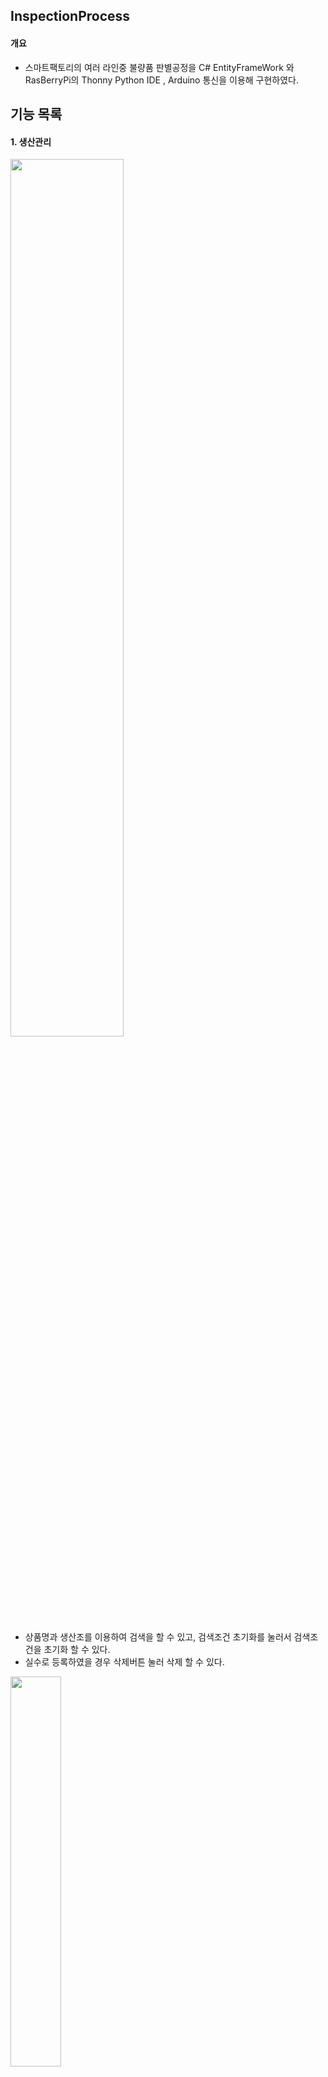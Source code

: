 ﻿## InspectionProcess


#### 개요 
- 스마트팩토리의 여러 라인중 불량품 판별공정을 C# EntityFrameWork 와 RasBerryPi의 Thonny Python IDE , Arduino 통신을 이용해 구현하였다.
 

## 기능 목록


#### 1. 생산관리

<img src="https://user-images.githubusercontent.com/63761322/89504584-3b52b900-d803-11ea-8b98-1696986ddb4b.JPG" width="60%"></img>


- 상품명과 생산조를 이용하여 검색을 할 수 있고, 검색조건 초기화를 눌러서 검색조건을 초기화 할 수 있다.
- 실수로 등록하였을 경우 삭제버튼 눌러 삭제 할 수 있다.
  
  


<img src="https://user-images.githubusercontent.com/63761322/89504399-df883000-d802-11ea-8d98-118084472b50.JPG" width="40%"></img>


- 생산이 다 끝나면 상품명, 생산완료일, 생산완료시각, 생산조를 적어서 등록할 수 있다.
  
  

                                                                                                                        
#### 2. 작업관리

<img src="https://user-images.githubusercontent.com/63761322/89503917-35100d00-d802-11ea-9bf4-246fdb2bc28e.JPG" width="60%"></img>

- 생산ID와 상품명을 이용하여 검색을 할 수 있고, 검색조건 초기화를 눌러서 검색조건을 초기화 할 수 있다.
  
  

<img src="https://user-images.githubusercontent.com/63761322/89505070-fb400600-d803-11ea-9711-fb21eaa79501.JPG" width="40%"></img>

- 작업지시 할 행을 선택하여 작업지시을 버튼을 클릭하면 검사조를 배정하면 작업이 시작된다.
  
  

                                                                                                                          
                                                                                                                          
                                                                                                                                                                                 
##### 3. 품질관리



 　    
 
# 사용 기술

### 언어

* C/C++
* Python
* C# 3.0+

### 프레임워크

* Arduino
* Thonny Python IDE
* .Net FrameWork 4.8+
* Winform
* EntityFrameWork 6.2+

### 3rd-Pary Control

* DevExpress Winform

### 데이터베이스

* MSSQL Server 2019  
  　

# 데이터베이스 스키마

<img src="https://user-images.githubusercontent.com/63761486/89498131-9d59f100-d7f8-11ea-8404-363ee25799c7.jpg" width="80%"></img>

# Point of Interest

### 검색조건을 DB로부터 불러올 시에 리스트가 다 나올때까지 멈추는 문제 
--------------------------
#### 증상
 
- 검색조건을 누르면 폼이 멈춤

#### 원인

- 동기적 프로그래밍을 하여서 요청을 하면 그 즉시 결과가 주어져야 하기 때문에 다 나올때까지 아무것도 못함

#### 결과

- 동기적프로그래밍을 비동기적 프로그래밍으로 바꿨음
- 비동기적 프로그래밍은 요청을 하면 그 즉시 결과가 주어지지 않아도 되기 때문에 리스트를 불러올때까지 다른 일을 할 수 있음
　    
<img src="https://user-images.githubusercontent.com/63761486/89500295-78677d00-d7fc-11ea-8a4f-7a1db27568d9.jpg" width="80%"></img>

　  

### 여러 폼들에서 같은 기능과 모양을 가진 버튼을 수정할 때 여러번 수정해야하는 번거로움 
------------------------------
#### 증상

 - 버튼에 수정사항이 생길 경우 그 버튼을 가진 모든 폼에 들어가서 수정해줘야함
 
#### 원인

 - 같은 기능과 모양을 가진 버튼인데 일일히 폼에 넣어주었음

#### 결과
 - 같은 기능과 모양 가진 버튼들을 유저컨트롤로 묶었음
 - 이벤트 생성기 프로그램을 이용하여 유저컨트롤에서 이벤트를 만들어서 다른 폼에서도 이벤트핸들러로 쓸 수 있게 만들었음
 
<img src="https://user-images.githubusercontent.com/63761486/89500330-861d0280-d7fc-11ea-832e-f8dc98f701e4.jpg" width="50%"></img>

### 윈폼에서  이용하여 라즈베리파이의 센서를 작동시키고 싶은데 전달이 어려운 경우  

------------------------------
#### 증상
 - 윈폼은 서버고 라즈베리파이 센서들은 클라이언트라 지시를 내리기 어려움

#### 원인
 - 윈폼에서 작업지시를 내렸을 때 라즈베리파이 센서들을 작동시키고 싶은데 방법을 잘 몰랐음

#### 결과
 -  소켓을 이용하여 서버와 클라이언트의 역할을 바꿈 소켓을 이용하면 파이썬은 서버 C#은 클라이언트가 됨 
　  
<img src="https://user-images.githubusercontent.com/63761322/89503098-080f2a80-d801-11ea-8507-e84d0af63d55.JPG" width="50%"></img>




